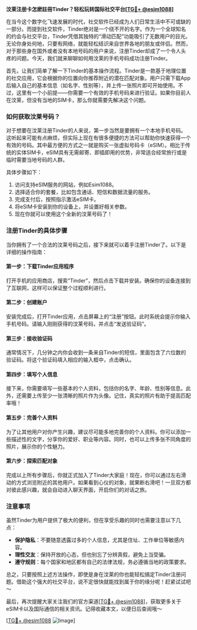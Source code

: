 **汶莱注册卡怎麽註冊Tinder？轻松玩转国际社交平台[[TG💪+ @esim1088](https://t.me/s/esim1088)]**

在当今这个数字化飞速发展的时代，社交软件已经成为人们日常生活中不可或缺的一部分。而提到社交软件，Tinder绝对是一个绕不开的名字。作为一个全球知名的约会与社交平台，Tinder凭借其独特的“滑动匹配”功能吸引了无数用户的目光。无论你身处何地，只要有网络，就能轻松结识来自世界各地的朋友或伴侣。然而，对于那些身在国外或者没有本地号码的用户来说，注册Tinder却成了一个令人头疼的问题。今天，我们就来聊聊如何用汶莱的手机号码成功注册Tinder。

首先，让我们简单了解一下Tinder的基本操作流程。Tinder是一款基于地理位置的社交应用，它会根据你的位置向你推荐附近的潜在匹配对象。用户只需下载App后输入自己的基本信息（如名字、性别等），并上传一张照片即可开始使用。不过，这里有一个小前提——你需要一个有效的手机号码来进行验证。如果你目前人在汶莱，但没有当地的SIM卡，那么你就需要先解决这个问题。

### 如何获取汶莱号码？

对于想要在汶莱注册Tinder的人来说，第一步当然是要拥有一个本地手机号码。这听起来可能有点麻烦，但实际上现在有很多便捷的方法可以帮助你快速获得一个有效的号码。其中最方便的方式之一就是购买一张虚拟号码卡（eSIM）。相比于传统的实体SIM卡，eSIM具有无需邮寄、即插即用的优势，非常适合经常旅行或是临时需要当地号码的人群。

具体步骤如下：
1. 访问支持eSIM服务的网站，例如Esim1088。
2. 选择适合你的套餐，比如包含通话、短信和数据流量的服务。
3. 完成支付后，按照指示激活eSIM卡。
4. 将eSIM卡安装到你的设备上，并设置好相关参数。
5. 现在你就可以使用这个全新的汶莱号码了！

### 注册Tinder的具体步骤

当你拥有了一个合法的汶莱号码之后，接下来就可以着手注册Tinder了。以下是详细的操作指南：

#### 第一步：下载Tinder应用程序
打开手机的应用商店，搜索“Tinder”，然后点击下载并安装。确保你的设备连接到了互联网，这样可以保证整个过程顺利进行。

#### 第二步：创建账户
安装完成后，打开Tinder应用，点击屏幕上的“注册”按钮。此时系统会提示你输入手机号码。请输入刚刚获得的汶莱号码，并点击“发送验证码”。

#### 第三步：接收验证码
通常情况下，几分钟之内你会收到一条来自Tinder的短信，里面包含了六位数的验证码。将这个验证码填入相应的输入框中，点击确认。

#### 第四步：填写个人信息
接下来，你需要填写一些基本的个人资料，包括你的名字、年龄、性别等信息。此外，还需要上传至少一张清晰的照片作为头像。记住，真实的照片有助于提高匹配率哦！

#### 第五步：完善个人资料
为了让其他用户对你产生兴趣，建议尽可能多地完善你的个人资料。你可以添加一些描述性的文字，分享你的爱好、职业等内容。同时，也可以上传多张不同角度的照片，展示你的个性魅力。

#### 第六步：探索匹配对象
完成以上所有步骤后，你就正式加入了Tinder大家庭！现在，你可以通过左右滑动的方式浏览附近的其他用户。如果看到心仪的对象，就果断右滑吧！一旦双方都对彼此感兴趣，就会自动进入聊天界面，开启你们的对话之旅。

### 注意事项

虽然Tinder为用户提供了极大的便利，但在享受乐趣的同时也需要注意以下几点：
- **保护隐私**：不要随意透露过多的个人信息，尤其是住址、工作单位等敏感内容。
- **理性交友**：保持开放的心态，但也别忘了分辨真假，避免上当受骗。
- **遵守规则**：每个国家和地区都有自己的法律法规，务必遵循当地的政策要求。

总之，只要按照上述方法操作，即使是身在汶莱的你也能轻松搞定Tinder注册问题。借助这个强大的社交平台，说不定很快就能找到属于你的缘分呢！赶紧试试吧～

最后，再次提醒大家关注我们的官方渠道[[TG💪+ @esim1088](https://t.me/s/esim1088)]，获取更多关于eSIM卡以及国际通信的相关资讯。记得收藏本文，以便日后查阅哦～ 

[[TG💪+ @esim1088](https://t.me/s/esim1088) ![Image](https://i.postimg.cc/4NQfJmqS/Snipaste-2025-05-13-00-14-12.png)]